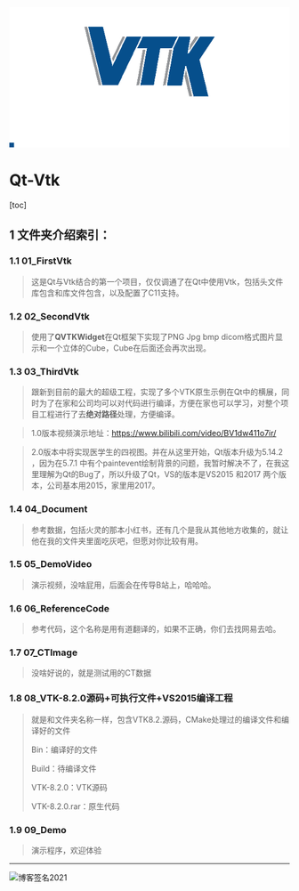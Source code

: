 ![动画](https://raw.githubusercontent.com/DreamLife-Jianwei/CSDNResources/master/20210709145900.gif)

# Qt-Vtk

[toc]

## 1 文件夹介绍索引：

### 1.1 01_FirstVtk

> 这是Qt与Vtk结合的第一个项目，仅仅调通了在Qt中使用Vtk，包括头文件库包含和库文件包含，以及配置了C11支持。

### 1.2 02_SecondVtk

> 使用了**QVTKWidget**在Qt框架下实现了PNG Jpg bmp dicom格式图片显示和一个立体的Cube，Cube在后面还会再次出现。

### 1.3 03_ThirdVtk

> 跟新到目前的最大的超级工程，实现了多个VTK原生示例在Qt中的横展，同时为了在家和公司均可以对代码进行编译，方便在家也可以学习，对整个项目工程进行了去**绝对路径**处理，方便编译。

> 1.0版本视频演示地址：https://www.bilibili.com/video/BV1dw411o7ir/

> 2.0版本中将实现医学生的四视图。并在从这里开始，Qt版本升级为5.14.2 ，因为在5.7.1 中有个paintevent绘制背景的问题，我暂时解决不了，在我这里理解为Qt的Bug了，所以升级了Qt，VS的版本是VS2015 和2017 两个版本，公司基本用2015，家里用2017。

### 1.4 04_Document

> 参考数据，包括火灵的那本小红书，还有几个是我从其他地方收集的，就让他在我的文件夹里面吃灰吧，但愿对你比较有用。

### 1.5 05_DemoVideo

> 演示视频，没啥屁用，后面会在传导B站上，哈哈哈。

### 1.6 06_ReferenceCode

> 参考代码，这个名称是用有道翻译的，如果不正确，你们去找网易去哈。

### 1.7 07_CTImage

> 没啥好说的，就是测试用的CT数据

### 1.8 08_VTK-8.2.0源码+可执行文件+VS2015编译工程

> 就是和文件夹名称一样，包含VTK8.2.源码，CMake处理过的编译文件和编译好的文件
>
> Bin：编译好的文件
>
> Build：待编译文件
>
> VTK-8.2.0：VTK源码
>
> VTK-8.2.0.rar：原生代码

### 1.9 09_Demo

> 演示程序，欢迎体验







---

![博客签名2021](https://img-blog.csdnimg.cn/20210314131118350.gif#pic_center)
